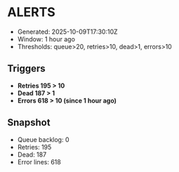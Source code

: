 # ALERTS

- Generated: 2025-10-09T17:30:10Z
- Window: 1 hour ago
- Thresholds: queue>20, retries>10, dead>1, errors>10

## Triggers
- **Retries 195 > 10**
- **Dead 187 > 1**
- **Errors 618 > 10 (since 1 hour ago)**

## Snapshot
- Queue backlog: 0
- Retries: 195
- Dead: 187
- Error lines: 618
